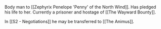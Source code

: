 Body man to [[Zephyrix Penelope 'Penny' of the North Wind]].  Has pledged his life to her. Currently a prisoner and hostage of [[The Wayward Bounty]].

In [[S2 - Negotiations]] he may be transferred to [[The Animus]].